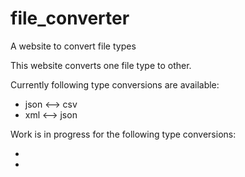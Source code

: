 # file_converter
A website to convert file types

This website converts one file type to other.

Currently following type conversions are available:
<ul>
 <li> json <--> csv </li>
 <li> xml  <--> json </li>
</ul>
</b>

Work is in progress for the following type conversions:
<ul>
  <li></li>
  <li></li>
</ul>

#
